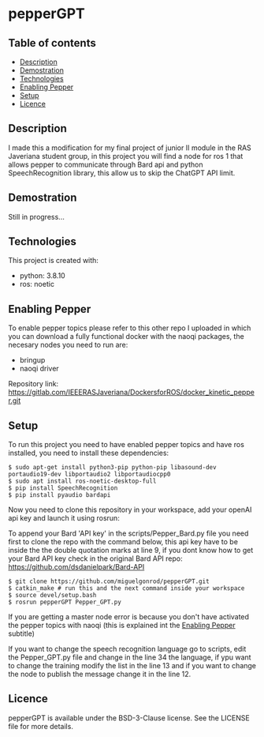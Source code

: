 # pepperGPT

## Table of contents
* [Description](#description)
* [Demostration](#demostration)
* [Technologies](#technologies)
* [Enabling Pepper](#enabling-pepper)
* [Setup](#setup)
* [Licence](#licence)

## Description
I made this a modification for my final project of junior II module in the RAS Javeriana student group, in this project you will find a node for ros 1 that allows pepper to communicate through Bard api and python SpeechRecognition library, this allow us to skip the ChatGPT API limit.

## Demostration

Still in progress...

## Technologies
This project is created with:
* python: 3.8.10
* ros: noetic

## Enabling Pepper
To enable pepper topics please refer to this other repo I uploaded in which you can download a fully functional docker with the naoqi packages, the necesary nodes you need to run are:
- bringup
- naoqi driver

Repository link: https://gitlab.com/IEEERASJaveriana/DockersforROS/docker_kinetic_pepper.git 

## Setup
To run this project you need to have enabled pepper topics and have ros installed, you need to install these dependencies:
```
$ sudo apt-get install python3-pip python-pip libasound-dev portaudio19-dev libportaudio2 libportaudiocpp0
$ sudo apt install ros-noetic-desktop-full
$ pip install SpeechRecognition
$ pip install pyaudio bardapi
```

Now you need to clone this repository in your workspace, add your openAI api key and launch it using rosrun:

To append your Bard 'API key' in the scripts/Pepper_Bard.py file you need first to clone the repo with the command below, this api key have to be inside the the double quotation marks at line 9, if you dont know how to get your Bard API key check in the original Bard API repo: https://github.com/dsdanielpark/Bard-API

```
$ git clone https://github.com/miguelgonrod/pepperGPT.git
$ catkin_make # run this and the next command inside your workspace
$ source devel/setup.bash
$ rosrun pepperGPT Pepper_GPT.py
```
If you are getting a master node error is because you don't have activated the pepper topics with naoqi (this is explained int the [Enabling Pepper](#enabling-pepper) subtitle)

If you want to change the speech recognition language go to scripts, edit the Pepper_GPT.py file and change in the line 34 the language, if ypu want to change the training modify the list in the line 13 and if you want to change the node to publish the message change it in the line 12.

## Licence
pepperGPT is available under the BSD-3-Clause license. See the LICENSE file for more details.
